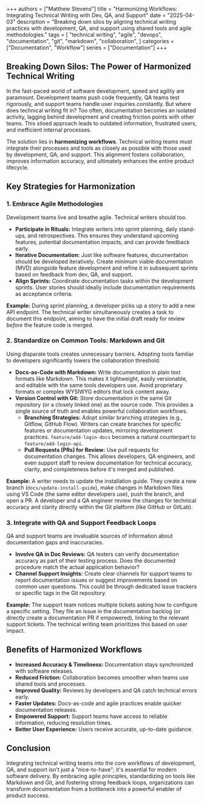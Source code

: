 +++
authors = ["Matthew Stevens"]
title = "Harmonizing Workflows: Integrating Technical Writing with Dev, QA, and Support"
date = "2025-04-03"
description = "Breaking down silos by aligning technical writing practices with development, QA, and support using shared tools and agile methodologies."
tags = [
    "technical writing",
    "agile",
    "devops",
    "documentation",
    "git",
    "markdown",
    "collaboration",
]
categories = ["Documentation", "Workflow"]
series = ["Documentation"]
+++

## Breaking Down Silos: The Power of Harmonized Technical Writing

In the fast-paced world of software development, speed and agility are paramount. Development teams push code frequently, QA teams test rigorously, and support teams handle user inquiries constantly. But where does technical writing fit in? Too often, documentation becomes an isolated activity, lagging behind development and creating friction points with other teams. This siloed approach leads to outdated information, frustrated users, and inefficient internal processes.

The solution lies in **harmonizing workflows**. Technical writing teams must integrate their processes and tools as closely as possible with those used by development, QA, and support. This alignment fosters collaboration, improves information accuracy, and ultimately enhances the entire product lifecycle.

## Key Strategies for Harmonization

### 1. Embrace Agile Methodologies

Development teams live and breathe agile. Technical writers should too.

*   **Participate in Rituals:** Integrate writers into sprint planning, daily stand-ups, and retrospectives. This ensures they understand upcoming features, potential documentation impacts, and can provide feedback early.
*   **Iterative Documentation:** Just like software features, documentation should be developed iteratively. Create minimum viable documentation (MVD) alongside feature development and refine it in subsequent sprints based on feedback from dev, QA, and support.
*   **Align Sprints:** Coordinate documentation tasks within the development sprints. User stories should ideally include documentation requirements as acceptance criteria.

**Example:** During sprint planning, a developer picks up a story to add a new API endpoint. The technical writer simultaneously creates a task to document this endpoint, aiming to have the initial draft ready for review *before* the feature code is merged.

### 2. Standardize on Common Tools: Markdown and Git

Using disparate tools creates unnecessary barriers. Adopting tools familiar to developers significantly lowers the collaboration threshold.

*   **Docs-as-Code with Markdown:** Write documentation in plain text formats like Markdown. This makes it lightweight, easily versionable, and editable with the same tools developers use. Avoid proprietary formats or complex WYSIWYG editors that lock content away.
*   **Version Control with Git:** Store documentation in the same Git repository (or a closely linked one) as the source code. This provides a single source of truth and enables powerful collaboration workflows.
    *   **Branching Strategies:** Adopt similar branching strategies (e.g., Gitflow, GitHub Flow). Writers can create branches for specific features or documentation updates, mirroring development practices. `feature/add-login-docs` becomes a natural counterpart to `feature/add-login-api`.
    *   **Pull Requests (PRs) for Review:** Use pull requests for documentation changes. This allows developers, QA engineers, and even support staff to review documentation for technical accuracy, clarity, and completeness before it's merged and published.

**Example:** A writer needs to update the installation guide. They create a new branch (`docs/update-install-guide`), make changes in Markdown files using VS Code (the same editor developers use), push the branch, and open a PR. A developer and a QA engineer review the changes for technical accuracy and clarity directly within the Git platform (like GitHub or GitLab).

### 3. Integrate with QA and Support Feedback Loops

QA and support teams are invaluable sources of information about documentation gaps and inaccuracies.

*   **Involve QA in Doc Reviews:** QA testers can verify documentation accuracy as part of their testing process. Does the documented procedure match the actual application behavior?
*   **Channel Support Insights:** Create clear channels for support teams to report documentation issues or suggest improvements based on common user questions. This could be through dedicated issue trackers or specific tags in the Git repository.

**Example:** The support team notices multiple tickets asking how to configure a specific setting. They file an issue in the documentation backlog (or directly create a documentation PR if empowered), linking to the relevant support tickets. The technical writing team prioritizes this based on user impact.

## Benefits of Harmonized Workflows

*   **Increased Accuracy & Timeliness:** Documentation stays synchronized with software releases.
*   **Reduced Friction:** Collaboration becomes smoother when teams use shared tools and processes.
*   **Improved Quality:** Reviews by developers and QA catch technical errors early.
*   **Faster Updates:** Docs-as-code and agile practices enable quicker documentation releases.
*   **Empowered Support:** Support teams have access to reliable information, reducing resolution times.
*   **Better User Experience:** Users receive accurate, up-to-date guidance.

## Conclusion

Integrating technical writing teams into the core workflows of development, QA, and support isn't just a "nice-to-have"; it's essential for modern software delivery. By embracing agile principles, standardizing on tools like Markdown and Git, and fostering strong feedback loops, organizations can transform documentation from a bottleneck into a powerful enabler of product success.
